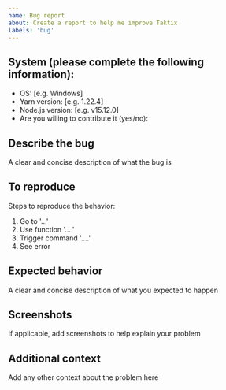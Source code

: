 ```yaml
---
name: Bug report
about: Create a report to help me improve Taktix
labels: 'bug'
---
```


## System (please complete the following information):

-  OS: [e.g. Windows]
-  Yarn version: [e.g. 1.22.4]
-  Node.js version: [e.g. v15.12.0]
-  Are you willing to contribute it (yes/no):

## Describe the bug

A clear and concise description of what the bug is

## To reproduce

Steps to reproduce the behavior:

1. Go to '...'
2. Use function '....'
3. Trigger command '....'
4. See error

## Expected behavior

A clear and concise description of what you expected to happen

## Screenshots

If applicable, add screenshots to help explain your problem

## Additional context

Add any other context about the problem here
